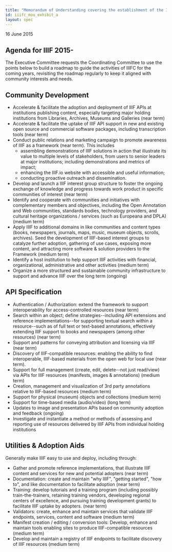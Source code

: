 ```yaml
---
title: "Memorandum of Understanding covering the establishment of the IIIF Consortium - Exhibit A"
id: iiifc_mou_exhibit_a
layout: spec
---
```


16 June 2015

## Agenda for IIIF 2015-

The Executive Committee requests the Coordinating Committee to use the points below to build a roadmap to guide the activities of IIIFC for the coming years, revisiting the roadmap regularly to keep it aligned with community interests and needs.

## Community Development

  * Accelerate & facilitate the adoption and deployment of IIIF APIs at institutions publishing content, especially targeting major holding institutions from Libraries, Archives, Museums and Galleries (near term)
  * Accelerate & facilitate the uptake of IIIF API support in new and existing open source and commercial software packages, including transcription tools (near term)
  * Conduct public relations and marketing campaign to promote awareness of IIIF as a framework (near term). This includes
    * assembling demonstrations of IIIF solutions in action that illustrate its value to multiple levels of stakeholders, from users to senior leaders at major institutions; including demonstrations and metrics of impact;
    * enhancing the IIIF.io website with accessible and useful information;
    * conducting proactive outreach and dissemination.
  * Develop and launch a IIIF interest group structure to foster the ongoing exchange of knowledge and progress towards work product in specific communities of interest (near term)
  * Identify and cooperate with communities and initiatives with complementary members and objectives, including the Open Annotation and Web communities, standards bodies, technology providers, and cultural heritage organizations / services (such as Europeana and DPLA) (medium term)
  * Apply IIIF to additional domains in like communities and content types (books, newspapers, journals, maps, music, museum objects, scrolls, archives). Seed the development of IIIF-based interest groups to catalyze further adoption, gathering of use cases, exposing more content, and attracting more software & solution providers to the Framework (medium term)
  * Identify a host institution to help support IIIF activities with financial, organizational, administrative and other activities (medium term)
  * Organize a more structured and sustainable community infrastructure to support and advance IIIF over the long term (ongoing)

## API Specification

  * Authentication / Authorization: extend the framework to support interoperability for access-controlled resources (near term)
  * Search within an object; define strategies--including API extensions and reference implementations--for supporting textual search within a resource--such as of full text or text-based annotations, effectively extending IIIF support to books and newspapers (among other resources) (near term)
  * Support and patterns for conveying attribution and licensing via IIIF (near term)
  * Discovery of IIIF-compatible resources: enabling the ability to find interoperable, IIIF-based materials from the open web for local use (near term).
  * Support for full management (create, edit, delete--not just read/view) via APIs for IIIF resources (manifests, images & annotations) (medium term)
  * Creation, management and visualization of 3rd party annotations relative to IIIF-based resources (medium term)
  * Support for physical (museum) objects and collections (medium term)
  * Support for time-based media (audio/video) (long term)
  * Updates to image and presentation APIs based on community adoption and feedback (ongoing)
  * Investigate and instantiate a method or methods of assessing and reporting use of resources delivered by IIIF APIs from individual holding institutions 

## Utilities & Adoption Aids

Generally make IIIF easy to use and deploy, including through: 

  * Gather and promote reference implementations, that illustrate IIIF content and services for new and potential adopters (near term)
  * Documentation: create and maintain "why IIIF", "getting started", "how to", and like documentation to facilitate adoption (near term)
  * Training: develop tutorials and a training program (including possibly train-the-trainers, retaining training vendors, developing regional centers of excellence, and pursuing training development grants) to facilitate IIIF uptake by adopters. (near term)
  * Validators: create, enhance and maintain services that validate IIIF endpoints, services, content and software (medium term)
  * Manifest creation / editing / conversion tools: Develop, enhance and maintain tools enabling sites to produce IIIF-compatible resources (medium term)
  * Develop and maintain a registry of IIIF endpoints to facilitate discovery of IIIF resources (medium term)


